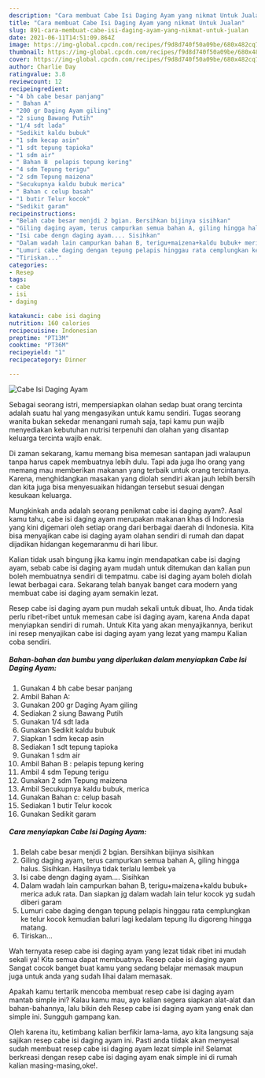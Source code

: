 ```yaml
---
description: "Cara membuat Cabe Isi Daging Ayam yang nikmat Untuk Jualan"
title: "Cara membuat Cabe Isi Daging Ayam yang nikmat Untuk Jualan"
slug: 891-cara-membuat-cabe-isi-daging-ayam-yang-nikmat-untuk-jualan
date: 2021-06-11T14:51:09.864Z
image: https://img-global.cpcdn.com/recipes/f9d8d740f50a09be/680x482cq70/cabe-isi-daging-ayam-foto-resep-utama.jpg
thumbnail: https://img-global.cpcdn.com/recipes/f9d8d740f50a09be/680x482cq70/cabe-isi-daging-ayam-foto-resep-utama.jpg
cover: https://img-global.cpcdn.com/recipes/f9d8d740f50a09be/680x482cq70/cabe-isi-daging-ayam-foto-resep-utama.jpg
author: Charlie Day
ratingvalue: 3.8
reviewcount: 12
recipeingredient:
- "4 bh cabe besar panjang"
- " Bahan A"
- "200 gr Daging Ayam giling"
- "2 siung Bawang Putih"
- "1/4 sdt lada"
- "Sedikit kaldu bubuk"
- "1 sdm kecap asin"
- "1 sdt tepung tapioka"
- "1 sdm air"
- " Bahan B  pelapis tepung kering"
- "4 sdm Tepung terigu"
- "2 sdm Tepung maizena"
- "Secukupnya kaldu bubuk merica"
- " Bahan c celup basah"
- "1 butir Telur kocok"
- "Sedikit garam"
recipeinstructions:
- "Belah cabe besar menjdi 2 bgian. Bersihkan bijinya sisihkan"
- "Giling daging ayam, terus campurkan semua bahan A, giling hingga halus. Sisihkan. Hasilnya tidak terlalu lembek ya"
- "Isi cabe dengn daging ayam.... Sisihkan"
- "Dalam wadah lain campurkan bahan B, terigu+maizena+kaldu bubuk+ merica aduk rata. Dan siapkan jg dalam wadah lain telur kocok yg sudah diberi garam"
- "Lumuri cabe daging dengan tepung pelapis hinggau rata cemplungkan ke telur kocok kemudian baluri lagi kedalam tepung llu digoreng hingga matang."
- "Tiriskan..."
categories:
- Resep
tags:
- cabe
- isi
- daging

katakunci: cabe isi daging 
nutrition: 160 calories
recipecuisine: Indonesian
preptime: "PT13M"
cooktime: "PT36M"
recipeyield: "1"
recipecategory: Dinner

---
```



![Cabe Isi Daging Ayam](https://img-global.cpcdn.com/recipes/f9d8d740f50a09be/680x482cq70/cabe-isi-daging-ayam-foto-resep-utama.jpg)

Sebagai seorang istri, mempersiapkan olahan sedap buat orang tercinta adalah suatu hal yang mengasyikan untuk kamu sendiri. Tugas seorang  wanita bukan sekedar menangani rumah saja, tapi kamu pun wajib menyediakan kebutuhan nutrisi terpenuhi dan olahan yang disantap keluarga tercinta wajib enak.

Di zaman  sekarang, kamu memang bisa memesan santapan jadi walaupun tanpa harus capek membuatnya lebih dulu. Tapi ada juga lho orang yang memang mau memberikan makanan yang terbaik untuk orang tercintanya. Karena, menghidangkan masakan yang diolah sendiri akan jauh lebih bersih dan kita juga bisa menyesuaikan hidangan tersebut sesuai dengan kesukaan keluarga. 



Mungkinkah anda adalah seorang penikmat cabe isi daging ayam?. Asal kamu tahu, cabe isi daging ayam merupakan makanan khas di Indonesia yang kini digemari oleh setiap orang dari berbagai daerah di Indonesia. Kita bisa menyajikan cabe isi daging ayam olahan sendiri di rumah dan dapat dijadikan hidangan kegemaranmu di hari libur.

Kalian tidak usah bingung jika kamu ingin mendapatkan cabe isi daging ayam, sebab cabe isi daging ayam mudah untuk ditemukan dan kalian pun boleh membuatnya sendiri di tempatmu. cabe isi daging ayam boleh diolah lewat berbagai cara. Sekarang telah banyak banget cara modern yang membuat cabe isi daging ayam semakin lezat.

Resep cabe isi daging ayam pun mudah sekali untuk dibuat, lho. Anda tidak perlu ribet-ribet untuk memesan cabe isi daging ayam, karena Anda dapat menyiapkan sendiri di rumah. Untuk Kita yang akan menyajikannya, berikut ini resep menyajikan cabe isi daging ayam yang lezat yang mampu Kalian coba sendiri.

<!--inarticleads1-->

##### Bahan-bahan dan bumbu yang diperlukan dalam menyiapkan Cabe Isi Daging Ayam:

1. Gunakan 4 bh cabe besar panjang
1. Ambil  Bahan A:
1. Gunakan 200 gr Daging Ayam giling
1. Sediakan 2 siung Bawang Putih
1. Gunakan 1/4 sdt lada
1. Gunakan Sedikit kaldu bubuk
1. Siapkan 1 sdm kecap asin
1. Sediakan 1 sdt tepung tapioka
1. Gunakan 1 sdm air
1. Ambil  Bahan B : pelapis tepung kering
1. Ambil 4 sdm Tepung terigu
1. Gunakan 2 sdm Tepung maizena
1. Ambil Secukupnya kaldu bubuk, merica
1. Gunakan  Bahan c: celup basah
1. Sediakan 1 butir Telur kocok
1. Gunakan Sedikit garam




<!--inarticleads2-->

##### Cara menyiapkan Cabe Isi Daging Ayam:

1. Belah cabe besar menjdi 2 bgian. Bersihkan bijinya sisihkan
1. Giling daging ayam, terus campurkan semua bahan A, giling hingga halus. Sisihkan. Hasilnya tidak terlalu lembek ya
1. Isi cabe dengn daging ayam.... Sisihkan
1. Dalam wadah lain campurkan bahan B, terigu+maizena+kaldu bubuk+ merica aduk rata. Dan siapkan jg dalam wadah lain telur kocok yg sudah diberi garam
1. Lumuri cabe daging dengan tepung pelapis hinggau rata cemplungkan ke telur kocok kemudian baluri lagi kedalam tepung llu digoreng hingga matang.
1. Tiriskan...




Wah ternyata resep cabe isi daging ayam yang lezat tidak ribet ini mudah sekali ya! Kita semua dapat membuatnya. Resep cabe isi daging ayam Sangat cocok banget buat kamu yang sedang belajar memasak maupun juga untuk anda yang sudah lihai dalam memasak.

Apakah kamu tertarik mencoba membuat resep cabe isi daging ayam mantab simple ini? Kalau kamu mau, ayo kalian segera siapkan alat-alat dan bahan-bahannya, lalu bikin deh Resep cabe isi daging ayam yang enak dan simple ini. Sungguh gampang kan. 

Oleh karena itu, ketimbang kalian berfikir lama-lama, ayo kita langsung saja sajikan resep cabe isi daging ayam ini. Pasti anda tiidak akan menyesal sudah membuat resep cabe isi daging ayam lezat simple ini! Selamat berkreasi dengan resep cabe isi daging ayam enak simple ini di rumah kalian masing-masing,oke!.

